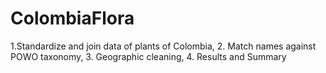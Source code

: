 # ColombiaFlora
1.Standardize and join data of plants of Colombia, 2. Match names against POWO taxonomy, 3. Geographic cleaning, 4. Results and Summary
